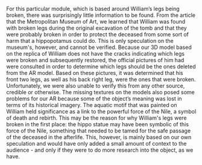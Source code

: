 For this particular module, which is based around William’s legs being broken, there was surprisingly little information to be found. From the article that the Metropolitan Museum of Art, we learned that William was found with broken legs during the original excavation of the tomb and that they were probably broken in order to protect the deceased from some sort of harm that a hippopotamus could do. This is only speculation on the museum's, however, and cannot be verified. Because our 3D model based on the replica of William does not have the cracks indicating which legs were broken and subsequently restored, the official pictures of him had were consulted in order to determine which legs should be the ones deleted from the AR model. Based on these pictures, it was determined that his front two legs, as well as his back right leg, were the ones that were broken. Unfortunately, we were also unable to verify this from any other source, credible or otherwise. The missing textures on the models also posed some problems for our AR because some of the object’s meaning was lost in terms of its historical imagery. The aquatic motif that was painted on William held significance as a link to the powerful force of the Nile, a symbol of death and rebirth. This may be the reason for why William's legs were broken in the first place: the hippo statue may have been symbolic of this force of the Nile, something that needed to be tamed for the safe passage of the deceased in the afterlife. This, however, is mainly based on our own speculation and would have only added a small amount of context to the audience - and only if they were to do more research into the object, as we have.
